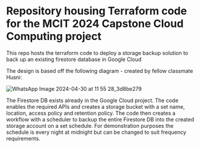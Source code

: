# Repository housing Terraform code for the MCIT 2024 Capstone Cloud Computing project


This repo hosts the terraform code to deploy a storage backup solution to back up an existing firestore database in Google Cloud

The design is based off the following diagram - created by fellow classmate Husni:


![WhatsApp Image 2024-04-30 at 11 55 28_3d8be279](https://github.com/gd-jackstraw/MCIT-Capstone/assets/143850151/1124c35e-adbd-462e-b9b0-f73b30136264)



The Firestore DB exists already in the Google Cloud project. The code enables the required APIs and creates a storage bucket with a set name, location, access policy and retention policy. 
The code then creates a workflow with a scheduler to backup the entire Firestore DB into the created storage account on a set schedule. 
For demonstration purposes the schedule is every night at midnight but can be changed to suit frequency requirements.
